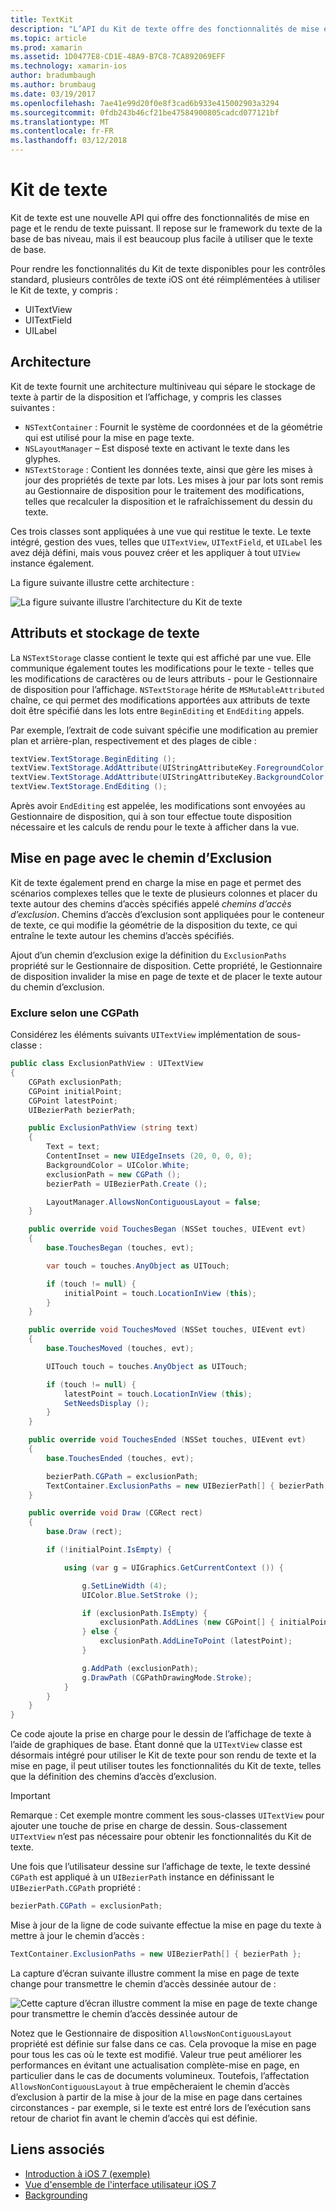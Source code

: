```yaml
---
title: TextKit
description: "L’API du Kit de texte offre des fonctionnalités de mise en page et le rendu de Xamarin.iOS de texte puissant."
ms.topic: article
ms.prod: xamarin
ms.assetid: 1D0477E8-CD1E-48A9-B7C8-7CA892069EFF
ms.technology: xamarin-ios
author: bradumbaugh
ms.author: brumbaug
ms.date: 03/19/2017
ms.openlocfilehash: 7ae41e99d20f0e8f3cad6b933e415002903a3294
ms.sourcegitcommit: 0fdb243b46cf21be47584900805cadcd077121bf
ms.translationtype: MT
ms.contentlocale: fr-FR
ms.lasthandoff: 03/12/2018
---
```

# <a name="text-kit"></a>Kit de texte

Kit de texte est une nouvelle API qui offre des fonctionnalités de mise en page et le rendu de texte puissant. Il repose sur le framework du texte de la base de bas niveau, mais il est beaucoup plus facile à utiliser que le texte de base.

Pour rendre les fonctionnalités du Kit de texte disponibles pour les contrôles standard, plusieurs contrôles de texte iOS ont été réimplémentées à utiliser le Kit de texte, y compris :

-  UITextView
-  UITextField
-  UILabel


## <a name="architecture"></a>Architecture

Kit de texte fournit une architecture multiniveau qui sépare le stockage de texte à partir de la disposition et l’affichage, y compris les classes suivantes :

-  `NSTextContainer` : Fournit le système de coordonnées et de la géométrie qui est utilisé pour la mise en page texte.
-  `NSLayoutManager` – Est disposé texte en activant le texte dans les glyphes. 
-  `NSTextStorage` : Contient les données texte, ainsi que gère les mises à jour des propriétés de texte par lots. Les mises à jour par lots sont remis au Gestionnaire de disposition pour le traitement des modifications, telles que recalculer la disposition et le rafraîchissement du dessin du texte.


Ces trois classes sont appliquées à une vue qui restitue le texte. Le texte intégré, gestion des vues, telles que `UITextView`, `UITextField`, et `UILabel` les avez déjà défini, mais vous pouvez créer et les appliquer à tout `UIView` instance également.

La figure suivante illustre cette architecture :

 ![](textkit-images/textkitarch.png "La figure suivante illustre l’architecture du Kit de texte")

## <a name="text-storage-and-attributes"></a>Attributs et stockage de texte

La `NSTextStorage` classe contient le texte qui est affiché par une vue. Elle communique également toutes les modifications pour le texte - telles que les modifications de caractères ou de leurs attributs - pour le Gestionnaire de disposition pour l’affichage. `NSTextStorage` hérite de `MSMutableAttributed` chaîne, ce qui permet des modifications apportées aux attributs de texte doit être spécifié dans les lots entre `BeginEditing` et `EndEditing` appels.

Par exemple, l’extrait de code suivant spécifie une modification au premier plan et arrière-plan, respectivement et des plages de cible :

```csharp
textView.TextStorage.BeginEditing ();
textView.TextStorage.AddAttribute(UIStringAttributeKey.ForegroundColor, UIColor.Green, new NSRange(200, 400));
textView.TextStorage.AddAttribute(UIStringAttributeKey.BackgroundColor, UIColor.Black, new NSRange(210, 300));
textView.TextStorage.EndEditing ();
```

Après avoir `EndEditing` est appelée, les modifications sont envoyées au Gestionnaire de disposition, qui à son tour effectue toute disposition nécessaire et les calculs de rendu pour le texte à afficher dans la vue.

## <a name="layout-with-exclusion-path"></a>Mise en page avec le chemin d’Exclusion

Kit de texte également prend en charge la mise en page et permet des scénarios complexes telles que le texte de plusieurs colonnes et placer du texte autour des chemins d’accès spécifiés appelé *chemins d’accès d’exclusion*. Chemins d’accès d’exclusion sont appliquées pour le conteneur de texte, ce qui modifie la géométrie de la disposition du texte, ce qui entraîne le texte autour les chemins d’accès spécifiés.

Ajout d’un chemin d’exclusion exige la définition du `ExclusionPaths` propriété sur le Gestionnaire de disposition. Cette propriété, le Gestionnaire de disposition invalider la mise en page de texte et de placer le texte autour du chemin d’exclusion.

### <a name="exclusion-based-on-a-cgpath"></a>Exclure selon une CGPath

Considérez les éléments suivants `UITextView` implémentation de sous-classe :

```csharp
public class ExclusionPathView : UITextView
{
    CGPath exclusionPath;
    CGPoint initialPoint;
    CGPoint latestPoint;
    UIBezierPath bezierPath;

    public ExclusionPathView (string text)
    {
        Text = text;
        ContentInset = new UIEdgeInsets (20, 0, 0, 0);
        BackgroundColor = UIColor.White;
        exclusionPath = new CGPath ();
        bezierPath = UIBezierPath.Create ();

        LayoutManager.AllowsNonContiguousLayout = false;
    }

    public override void TouchesBegan (NSSet touches, UIEvent evt)
    {
        base.TouchesBegan (touches, evt);

        var touch = touches.AnyObject as UITouch;

        if (touch != null) {
            initialPoint = touch.LocationInView (this);
        }
    }

    public override void TouchesMoved (NSSet touches, UIEvent evt)
    {
        base.TouchesMoved (touches, evt);

        UITouch touch = touches.AnyObject as UITouch;

        if (touch != null) {
            latestPoint = touch.LocationInView (this);
            SetNeedsDisplay ();
        }
    }

    public override void TouchesEnded (NSSet touches, UIEvent evt)
    {
        base.TouchesEnded (touches, evt);

        bezierPath.CGPath = exclusionPath;
        TextContainer.ExclusionPaths = new UIBezierPath[] { bezierPath };
    }

    public override void Draw (CGRect rect)
    {
        base.Draw (rect);

        if (!initialPoint.IsEmpty) {

            using (var g = UIGraphics.GetCurrentContext ()) {

                g.SetLineWidth (4);
                UIColor.Blue.SetStroke ();

                if (exclusionPath.IsEmpty) {
                    exclusionPath.AddLines (new CGPoint[] { initialPoint, latestPoint });
                } else {
                    exclusionPath.AddLineToPoint (latestPoint);
                }

                g.AddPath (exclusionPath);
                g.DrawPath (CGPathDrawingMode.Stroke);
            }
        }
    }
}
```

Ce code ajoute la prise en charge pour le dessin de l’affichage de texte à l’aide de graphiques de base. Étant donné que la `UITextView` classe est désormais intégré pour utiliser le Kit de texte pour son rendu de texte et la mise en page, il peut utiliser toutes les fonctionnalités du Kit de texte, telles que la définition des chemins d’accès d’exclusion.

> [!IMPORTANT]
>   Remarque : Cet exemple montre comment les sous-classes `UITextView` pour ajouter une touche de prise en charge de dessin. Sous-classement `UITextView` n’est pas nécessaire pour obtenir les fonctionnalités du Kit de texte.



Une fois que l’utilisateur dessine sur l’affichage de texte, le texte dessiné `CGPath` est appliqué à un `UIBezierPath` instance en définissant le `UIBezierPath.CGPath` propriété :

```csharp
bezierPath.CGPath = exclusionPath;
```

Mise à jour de la ligne de code suivante effectue la mise en page du texte à mettre à jour le chemin d’accès :

```csharp
TextContainer.ExclusionPaths = new UIBezierPath[] { bezierPath };
```

La capture d’écran suivante illustre comment la mise en page de texte change pour transmettre le chemin d’accès dessinée autour de :

<!-- ![](textkit-images/exclusionpath1.png "This screenshot illustrates how the text layout changes to flow around the drawn path")--> 
![](textkit-images/exclusionpath2.png "Cette capture d’écran illustre comment la mise en page de texte change pour transmettre le chemin d’accès dessinée autour de")

Notez que le Gestionnaire de disposition `AllowsNonContiguousLayout` propriété est définie sur false dans ce cas. Cela provoque la mise en page pour tous les cas où le texte est modifié. Valeur true peut améliorer les performances en évitant une actualisation complète-mise en page, en particulier dans le cas de documents volumineux. Toutefois, l’affectation `AllowsNonContiguousLayout` à true empêcheraient le chemin d’accès d’exclusion à partir de la mise à jour de la mise en page dans certaines circonstances - par exemple, si le texte est entré lors de l’exécution sans retour de chariot fin avant le chemin d’accès qui est définie.


## <a name="related-links"></a>Liens associés

- [Introduction à iOS 7 (exemple)](https://developer.xamarin.com/samples/monotouch/IntroToiOS7)
- [Vue d'ensemble de l'interface utilisateur iOS 7](~/ios/platform/introduction-to-ios7/ios7-ui.md)
- [Backgrounding](~/ios/app-fundamentals/backgrounding/index.md)

